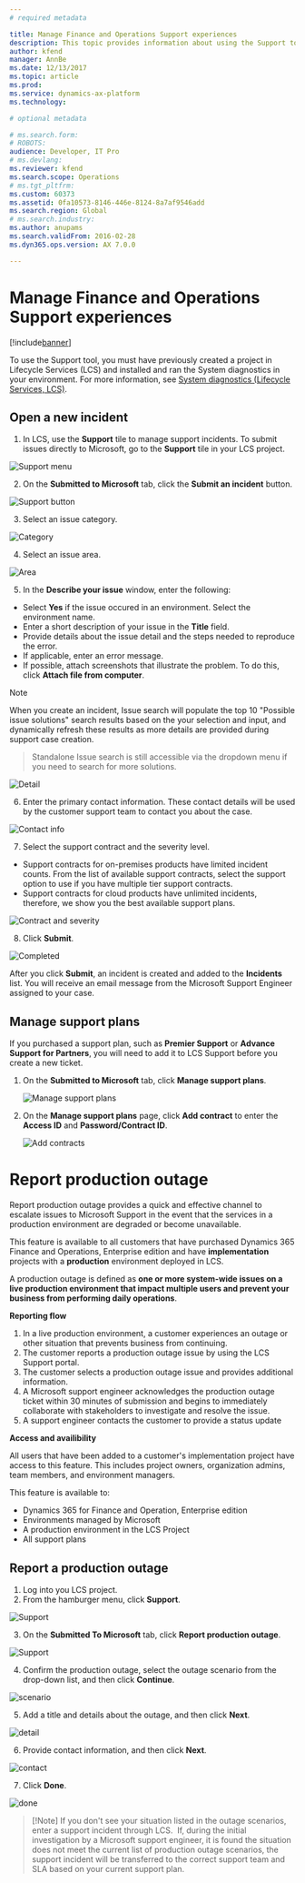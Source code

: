 ```yaml
---
# required metadata

title: Manage Finance and Operations Support experiences
description: This topic provides information about using the Support tool to on Microsoft Dynamics Lifecycle Services to manage support incidents. 
author: kfend
manager: AnnBe
ms.date: 12/13/2017
ms.topic: article
ms.prod: 
ms.service: dynamics-ax-platform
ms.technology: 

# optional metadata

# ms.search.form: 
# ROBOTS: 
audience: Developer, IT Pro
# ms.devlang: 
ms.reviewer: kfend
ms.search.scope: Operations
# ms.tgt_pltfrm: 
ms.custom: 60373
ms.assetid: 0fa10573-8146-446e-8124-8a7af9546add
ms.search.region: Global
# ms.search.industry: 
ms.author: anupams
ms.search.validFrom: 2016-02-28
ms.dyn365.ops.version: AX 7.0.0

---
```


# Manage Finance and Operations Support experiences

[!include[banner](../includes/banner.md)]

To use the Support tool, you must have previously created a project in Lifecycle Services (LCS) and installed and ran the System diagnostics in your environment. For more information, see [System diagnostics (Lifecycle Services, LCS)](ax-2012/system-diagnostics-lcs.md).


## Open a new incident
1.  In LCS, use the **Support** tile to manage support incidents. To submit issues directly to Microsoft, go to the **Support** tile in your LCS project.

![Support menu](media/CPS1.png)

2.  On the **Submitted to Microsoft** tab, click the **Submit an incident** button.

![Support button](media/CPS2.png)

3.  Select an issue category.

![Category](media/CPS5.png)

4.  Select an issue area.

![Area](media/CPS6.png)

5. In the **Describe your issue** window, enter the following:

 - Select **Yes** if the issue occured in an environment. Select the environment name.  
 - Enter a short description of your issue in the **Title** field.
 - Provide details about the issue detail and the steps needed to reproduce the error.
 - If applicable, enter an error message. 
 - If possible, attach screenshots that illustrate the problem. To do this, click **Attach file from computer**.
 
 > [!Note]
 > When you create an incident, Issue search will populate the top 10 "Possible issue solutions" search results based on the your selection and input, and dynamically refresh these results as more details are provided during support case creation. 
 
 > Standalone Issue search is still accessible via the dropdown menu if you need to search for more solutions. 
 
 ![Detail](media/CPS7-1.png)
 
6. Enter the primary contact information. These contact details will be used by the customer support team to contact you about the case.

![Contact info](media/CPS8.png)

7. Select the support contract and the severity level. 
  
  - Support contracts for on-premises products have limited incident counts. From the list of available support contracts, select the support option to use if you have multiple tier support contracts.  
  - Support contracts for cloud products have unlimited incidents, therefore, we show you the best available support plans. 

![Contract and severity](media/CPS9.png)

8. Click **Submit**. 

![Completed](media/CPS10.png)

After you click **Submit**, an incident is created and added to the **Incidents** list. You will receive an email message from the Microsoft Support Engineer assigned to your case. 


## Manage support plans
If you purchased a support plan, such as **Premier Support** or **Advance Support for Partners**, you will need to add it to LCS Support before you create a new ticket.    

1. On the **Submitted to Microsoft** tab, click **Manage support plans**. 

   ![Manage support plans](media/SupportManagePlans.png)
   
2. On the **Manage support plans** page, click **Add contract** to enter the **Access ID** and **Password/Contract ID**.

   ![Add contracts](media/SupportAddPlans.png) 
   
   
# Report production outage
Report production outage provides a quick and effective channel to escalate  issues to Microsoft Support in the event that the services in a production environment are degraded or become unavailable.  

This feature is available to all customers that have purchased Dynamics 365 Finance and Operations, Enterprise edition and have **implementation** projects with a **production** environment deployed in LCS.  

A production outage is defined as **one or more system-wide issues on a live production environment that impact multiple users and prevent your business from performing daily operations**. 

**Reporting flow**
1. In a live production environment, a customer experiences an outage or other situation that prevents business from continuing.
2. The customer reports a production outage issue by using the LCS Support portal.
3. The customer selects a production outage issue and provides additional information.
4. A Microsoft support engineer acknowledges the production outage ticket within 30 minutes of submission and begins to immediately collaborate with stakeholders to investigate and resolve the issue.
5. A support engineer contacts the customer to provide a status update

**Access and availibility**

All users that have been added to a customer's implementation project have access to this feature. This includes project owners, organization admins, team members, and environment managers. 

This feature is available to:
- Dynamics 365 for Finance and Operation, Enterprise edition 
- Environments managed by Microsoft 
- A production environment in the LCS Project 
- All support plans

## Report a production outage
1. Log into you LCS project.
2. From the hamburger menu, click **Support**.

![Support](media/outage1.jpg)

3. On the **Submitted To Microsoft** tab, click **Report production outage**.

![Support](media/outage2.jpg)

4. Confirm the production outage, select the outage scenario from the drop-down list, and then click **Continue**.

![scenario](media/outage3.jpg)

5. Add a title and details about the outage, and then click **Next**.

![detail](media/outage4.jpg)

6. Provide contact information, and then click **Next**. 

![contact](media/outage5.jpg)

7. Click **Done**.

![done](media/outage6.jpg)

> [!Note] If you don't see your situation listed in the outage scenarios, enter a support incident through LCS.  If, during the initial investigation by a Microsoft support engineer, it is found the situation does not meet the current list of production outage scenarios, the support incident will be transferred to the correct support team and SLA based on your current support plan.


